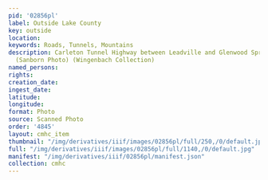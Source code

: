 ```yaml
---
pid: '02856pl'
label: Outside Lake County
key: outside
location: 
keywords: Roads, Tunnels, Mountains
description: Carleton Tunnel Highway between Leadville and Glenwood Springs, Colo.
  (Sanborn Photo) (Wingenbach Collection)
named_persons: 
rights: 
creation_date: 
ingest_date: 
latitude: 
longitude: 
format: Photo
source: Scanned Photo
order: '4845'
layout: cmhc_item
thumbnail: "/img/derivatives/iiif/images/02856pl/full/250,/0/default.jpg"
full: "/img/derivatives/iiif/images/02856pl/full/1140,/0/default.jpg"
manifest: "/img/derivatives/iiif/02856pl/manifest.json"
collection: cmhc
---
```


